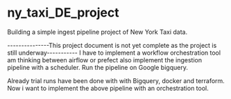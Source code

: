 # ny_taxi_DE_project
Building a simple ingest pipeline project of New York Taxi data.

---------------This project document is not yet complete as the project is still underway-----------
I have to implement a workflow orchestration tool am thinking between airflow or prefect
also implement the ingestion pipeline with a scheduler.
Run the pipeline on Google bigquery.

Already trial runs have been done with with Bigquery, docker and terraform.
Now i want to implement the above pipeline with an orchestration tool.
